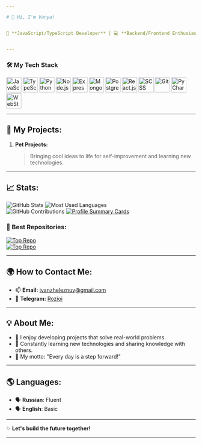 ```yaml
---

# 👋 Hi, I'm Vanya!  


🎯 **JavaScript/TypeScript Developer** | 💻 **Backend/Frontend Enthusiast** | 🚀 **Conquering New Peaks in IT**  


---
```


### 🛠️ **My Tech Stack**  

<img src="https://cdn.jsdelivr.net/gh/devicons/devicon/icons/javascript/javascript-original.svg" alt="JavaScript" width="40"/>  <img src="https://cdn.jsdelivr.net/gh/devicons/devicon/icons/typescript/typescript-original.svg" alt="TypeScript" width="40"/>  <img src="https://camo.githubusercontent.com/7654611cc0c150086ff9327653d5d31ba93e71411ca0d4b98b1e1918631d2b05/68747470733a2f2f63646e2e6a7364656c6976722e6e65742f67682f64657669636f6e732f64657669636f6e406c61746573742f69636f6e732f707974686f6e2f707974686f6e2d6f726967696e616c2e737667" alt="Python" width="40"/>  <img src="https://cdn.jsdelivr.net/gh/devicons/devicon/icons/nodejs/nodejs-original.svg" alt="Node.js" width="40"/>  <img src="https://cdn.jsdelivr.net/gh/devicons/devicon/icons/express/express-original.svg" alt="Express.js" width="40"/>  <img src="https://cdn.jsdelivr.net/gh/devicons/devicon/icons/mongodb/mongodb-original.svg" alt="MongoDB" width="40"/>  <img src="https://cdn.jsdelivr.net/gh/devicons/devicon/icons/postgresql/postgresql-original.svg" alt="PostgreSQL" width="40"/> <img src="https://cdn.jsdelivr.net/gh/devicons/devicon/icons/react/react-original.svg" alt="React.js" width="40"/>  <img src="https://cdn.jsdelivr.net/gh/devicons/devicon/icons/sass/sass-original.svg" alt="SCSS" width="40"/>   <img src="https://cdn.jsdelivr.net/gh/devicons/devicon/icons/git/git-original.svg" alt="Git" width="40"/>  <img src="https://cdn.jsdelivr.net/gh/devicons/devicon/icons/pycharm/pycharm-original.svg" alt="PyCharm" width="40"/> <img src="https://cdn.jsdelivr.net/gh/devicons/devicon/icons/webstorm/webstorm-original.svg" alt="WebStorm" width="40"/>  

---

## 📂 My Projects:  
1. **Pet Projects:**  
   > Bringing cool ideas to life for self-improvement and learning new technologies.  
---

## 📈 Stats:  
![GitHub Stats](https://github-readme-stats.vercel.app/api?username=Rozioi&show_icons=true&theme=tokyonight)  ![Most Used Languages](https://github-readme-stats.vercel.app/api/top-langs/?username=Rozioi&layout=compact&theme=tokyonight)  
![GitHub Contributions](https://github-readme-streak-stats.herokuapp.com/?user=Rozioi&theme=tokyonight)
[![Profile Summary Cards](https://github-profile-summary-cards.vercel.app/api/cards/profile-details?username=Rozioi&theme=tokyonight)](https://github.com/vn7n24fzkq/github-profile-summary-cards)

### 📌 Best Repositories:  
[![Top Repo](https://github-readme-stats.vercel.app/api/pin/?username=Rozioi&repo=WIP-Messenger&theme=tokyonight)](https://github.com/Rozioi/WIP-Messenger)  
[![Top Repo](https://github-readme-stats.vercel.app/api/pin/?username=Rozioi&repo=HomeDrive&theme=tokyonight)](https://github.com/Rozioi/HomeDrive)  

---

## 🌍 How to Contact Me:  
- 📫 **Email:** [ivanzheleznuy@gmail.com](mailto:ivanzheleznuy@gmail.com)  
- 💬 **Telegram:** [Rozioi](https://t.me/Rozioi)  

---

## 💡 About Me:  
- 🚀 I enjoy developing projects that solve real-world problems.  
- 🌱 Constantly learning new technologies and sharing knowledge with others.  
- 🎯 My motto: "Every day is a step forward!"  

---

## 🌎 Languages:  
- 🗣️ **Russian**: Fluent  
- 🗣️ **English**: Basic  

---

✨ **Let's build the future together!**  

---
